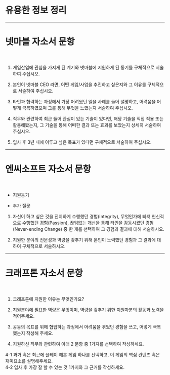 # 유용한 정보 정리 
---------------------------------------------------------------------------
# 넷마블 자소서 문항<br><br>

1. 게임산업에 관심을 가지게 된 계기와 넷마블에 지원하게 된 동기를 구체적으로 서술하여 주십시오. <br>

2. 본인이 넷마블 CEO 라면, 어떤 게임/사업을 추진하고 싶은지와 그 이유를 구체적으로 서술하여 주십시오.<br>

3. 타인과 협력하는 과정에서 가장 어려웠던 일을 사례를 들어 설명하고, 어려움을 어떻게 극복하였으며 그를 통해 무엇을 느꼈는지 서술하여 주십시오.<br>

4. 직무와 관련하여 최근 들어 관심이 있는 기술이 있다면, 해당 기술을 직접 적용 또는 활용해봤는지, 그 기술을 통해 어떠한 결과 또는 효과를 보았는지 상세히 서술하여 주십시오.<br>

5. 입사 후 3년 내에 이루고 싶은 목표가 있다면 구체적으로 서술하여 주십시오. <br>

----------------------------------------------------------------------------
# 엔씨소프트 자소서 문항 <br><br>

- 지원동기 <Br>

- 추가 질문<br>

1) 자신이 하고 싶은 것을 진지하게 수행했던 경험(Integrity), 무엇인가에 빠져 헌신적으로 수행했던 경험(Passion), 끊임없는 개선을 통해 타인을 감동시켰던 경험(Never-ending Change) 중 한 개를 선택하여 그 경험과 결과에 대해 서술하시오. <Br>

2) 지원한 분야의 전문성과 역량을 갖추기 위해 본인이 노력했던 경험과 그 결과에 대하여 구체적으로 서술하시오.<br>

----------------------------------------------------------------------------
# 크래프톤 자소서 문항 <br><br>

1. 크래프톤에 지원한 이유는 무엇인가요?<br>

2. 지원분야에 필요한 역량은 무엇이며, 역량을 갖추기 위한 지원자분의 활동과 노력을 적어주세요.<br>

3. 공동의 목표를 위해 협업하는 과정에서 어려움을 겪었던 경험을 쓰고, 어떻게 극복했는지 작성해 주세요.<br>

4. 지원하신 직무와 관련하여 아래 2 문항 중 1가지를 선택하여 작성하세요.<Br>

4-1 과거 혹은 최근에 플레이 해본 게임 하나를 선택하고, 이 게임의 핵심 컨텐츠 혹은 재미요소를 설명해주세요.<br>
4-2 입사 후 가장 잘 할 수 있는 것 1가지와 그 근거를 작성하세요.<br>

